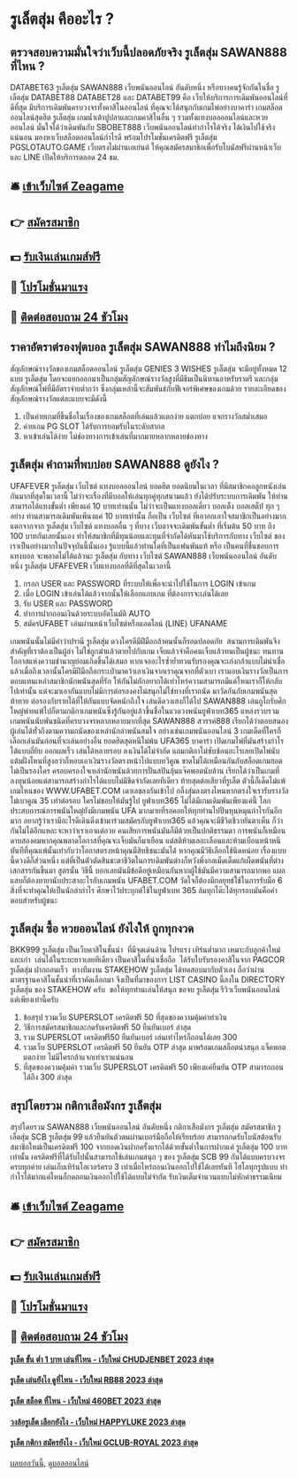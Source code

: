 # รูเล็ตสุ่ม คืออะไร ?
## ตรวจสอบความมั่นใจว่าเว็บนี้ปลอดภัยจริง รูเล็ตสุ่ม SAWAN888 ที่ไหน ?
DATABET63 รูเล็ตสุ่ม SAWAN888 เว็บพนันออนไลน์ อันดับหนึ่ง หรือบางคนรู้จักกันในชื่อ รูเล็ตสุ่ม DATABET88 DATABET28 และ DATABET99 คือ เว็บให้บริการการเดิมพันออนไลน์ที่ดีที่สุด มีบริการเดิมพันครบวงจรทั้งคาสิโนออนไลน์ ที่คุณจะได้สนุกกับเกมไพ่อย่างบาคาร่า เกมสล็อตออนไลน์สุดฮิต รูเล็ตสุ่ม เกมน้ำเต้าปูปลาและเกมคาสิโนอื่น ๆ รวมทั้งแทงบอลออนไลน์และหวยออนไลน์ มั่นใจได้ว่าเดิมพันกับ SBOBET888 เว็บพนันออนไลน์ทำกำไรได้จริง ได้เงินไปใช้จริงแน่นอน
มองหาเว็บสล็อตออนไลน์กำไรดี พร้อมโปรโมชั่นเครดิตฟรี รูเล็ตสุ่ม PGSLOTAUTO.GAME เว็บตรงไม่ผ่านเอเย่นต์ ให้คุณสมัครสมาชิกเพื่อรับโบนัสฟรีผ่านหน้าเว็บและ LINE เปิดให้บริการตลอด 24 ชม.

## 🛎 [เข้าเว็บไซต์ Zeagame](https://bit.ly/3SdLNi2)
## 👉 [สมัครสมาชิก](https://bit.ly/3SdLNi2)
## 💵 [รับเงินเล่นเกมส์ฟรี](https://bit.ly/3dyRKHj)
## 👑 [โปรโมชั่นมาแรง](https://bit.ly/3dyRKHj)
## 📱 [ติดต่อสอบถาม 24 ชัวโมง](https://bit.ly/3dyRKHj)

## ราคาอัตราต่รองฟุตบอล รูเล็ตสุ่ม SAWAN888 ทำไมถึงนิยม ?
สัญลักษณ์รางวัลของเกมสล็อตออนไลน์ รูเล็ตสุ่ม GENIES 3 WISHES รูเล็ตสุ่ม จะมีอยู่ทั้งหมด 12 แบบ รูเล็ตสุ่ม โดยจะแยกออกมาเป็นกลุ่มสัญลักษณ์รางวัลสูงที่มีธีมเป็นนิทานอาหรับราตรี และกลุ่มสัญลักษณ์ไพ่ที่มีอัตราจ่ายต่ำกว่า ซึ่งกลุ่มเหล่านี้จะสัมพันธ์กับฟีเจอร์พิเศษของเกมด้วย รายละเอียดของสัญลักษณ์รางวัลแต่ละแบบจะมีดังนี้
1. เป็นค่ายเกมที่ขึ้นชื่อในเรื่องของเกมสล็อตที่เล่นแล้วแตกง่าย แตกบ่อย แจกรางวัลสม่ำเสมอ
2. ค่ายเกม PG SLOT ได้รับการยอมรับในระดับสากล
3. หาเข้าเล่นได้ง่าย ไม่ช่องทางการเข้าเล่นที่มากมายหลากหลายช่องทาง

## รูเล็ตสุ่ม คำถามที่พบบ่อย SAWAN888 ดูยังไง ?
UFAFEVER รูเล็ตสุ่ม เว็บไซต์ แทงบอลออนไลน์ ยอดฮิต ยอดนิยมในเวลา ที่มีสมาชิกคอลูกหนังเล่นกันมากที่สุดในเวลานี้ ไม่ว่าจะเรื่องที่มีบอลให้เล่นทุกคู่ทุกสนามแล้ว ยังได้ปรับระบบการเดิมพัน ให้ท่านสามารถได้แทงขั้นต่ำ เพียงแค่ 10 บาทเท่านนั้น ไม่ว่าจะเป็นแทงบอลเดี่ยว บอลเต็ง บอลเสต็ป ทุก ๆ อย่าง ท่านสามารถเดิมพันเพีนงแค่ 10 บาทเท่านั้น ถือเป็น เว็บไซต์ ที่เอาอกเอาใจสมาชิกเป็นอย่างมาก แตกจากจาก รูเล็ตสุ่ม เว็บไซต์ แทงบอลอื่น ๆ ที่บาง เว็บอาจจะเดิมพันขั้นต่ำ ที่เริ่มต้น 50 บาท ถึง 100 บาทกันเลยนั้นเอง ทำให้สมาชิกที่มีทุนน้อยและทุนที่จำกัดได้หันมาใช้บริการกับทาง เว็บไซต์ ของเราเป็นอย่างมากในปัจจุบันนี้นั้นเอง รู้แบบนี้แล้วท่านใดที่เป็นแฟนพันแท้ หรือ เป็นคนที่ชื่นชอบการแทงบอล จะพลาดไม่ได้แล้วนะ รูเล็ตสุ่ม กับทาง เว็บไซต์ SAWAN888 เว็บพนันออนไลน์ อันดับหนึ่ง รูเล็ตสุ่ม UFAFEVER เว็บแทงบอลที่ดีที่สุดในเวลานี้
1. กรอก USER และ PASSWORD ที่ระบบให้เพื่อจะนำไปใช้ในการ LOGIN เข้าเกม
2. เมื่อ LOGIN เข้าเล่นได้แล้วจากนั้นให้เลือกแถบเกม ที่ต้องการจะเล่นได้เลย
3. รับ USER และ PASSWORD
4. ทำการฝากถอนเงินด้วยระบบอัตโนมัติ AUTO
5. สมัครUFABET เล่นผ่านหน้าเว็บไซต์หรือแอดไลน์ (LINE) UFANAME

เกมพนันนั้นไม่มีคำว่าปรานี รูเล็ตสุ่ม ดวงใครดีมีฝีมือกล้าคนนั้นก็รอดปลอดภัย  สนามการเดิมพันจึงสำคัญที่เราต้องเป็นผู้ล่า ไม่ใช่ถูกฆ่าแล้วตายไปกับเกม เจ็บแล้วจำคือคนเจ็บแล้วทนเป็นผู้ชนะ ทนทานโอกาสแห่งความชำนาญย่อมเกิดขึ้นได้เสมอ หากเจออะไรซ้ำย้ำทวนรับรองคุณจะเก่งกล้าแบบไม่น่าเชื่อ แล้วเมื่อถึงเวลานั้นใครมีฝีมือถือกระเป๋ามาคว้าเอาเงินจากเราคุณจากที่ตัวเบา เรามอบเงินรางวัลเป็นการตอบแทนเหล่าสมาชิกนักพนันสุดที่รัก ให้กันไม่กักอยากได้เท่าไหร่ความสามารถมีแค่ไหนเราก็ให้กลับไปเท่านั้น แต่จะมาเอากันแบบไม่มีการต่อรองคงไม่สนุกไม่ใช่ทางที่เราถนัด มาวัดกันกับเกมพนันสุดท้าทาย ต่อรองกับรายได้ที่ให้กันแบบจัดหนักถึงใจ เล่นดีดวงเฮงก็ได้ไป SAWAN888 เล่นถูไถรับศึกใหญ่พ่ายแพ้ไปก็ตามกติกาเกมพนันซึ่งรู้กันอยู่แล้วขึ้นชื่อในแวดวงพนันยูฟ่าเบท365 แหล่งรวบรวมเกมพนันนับพันชนิดที่ครบวงจรหลากหลายมากที่สุด SAWAN888 สวรรค์888 เรียกได้ว่าตอบสนองผู้เล่นได้ทั่วถึงตามความถนัดของเหล่านักล่าพนันสมใจ อย่างเช่นเกมพนันออนไลน์ 3 เกมเด็ดที่ใครก็เลือกเล่นมันก่อนที่จะเล่นอย่างอื่น ยอดฮิตสุดหนีไม่พ้น UFA365 บาคาร่า เปิดเกมไพ่ที่มันสร้างกำไรได้แบบถี่ยิบ ออกผลเร็ว เล่นได้หลายรอบ ลงเงินได้ไม่จำกัด แถมกติกาไม่ซับซ้อนอะไรเลยเปิดไพ่นับแต้มฝั่งไหนที่สูงกว่าก็หอบเอาเงินรางวัลตรงหน้าไปแบบทวีคูณ ขาดไม่ได้เหมือนกันกับสล็อตเกมฮอตไม่เป็นรองใคร ครอบครองใจเหล่านักพนันด้วยการปั่นสปินลุ้นแจ๊คพอตนับล้าน เรียกได้ว่าเป็นเกมที่ลงทุนน้อยแต่สามารถสร้างกำไรได้แบบไม่มีขีดจำกัดเลยทีเดียว ท้ายสุดต่อเสียวที่รูเล็ต ตัวนี้ก็เด็ดไม่แพ้เกมไหนของ WWW.UFABET.COM เดาเลขลงกันเข้าไป กลิ้งสุ่มลงตรงไหนหากตรงใจเรารับรางวัลไม่เบาคูณ 35 เท่าต่อรอบ ใครไม่ชอบให้มันรู้ไป ยูฟ่าเบท365 ไม่ได้มีเกมเดิมพันเพียงแค่นี้ โลกประสบการณ์การพนันใหญ่ยังมีเกมพนัน UFA มากมายที่รอคอยให้ทุกท่านไปปั่นทุนหมุนกำไรกันอีกมาก อยากรู้ว่าเรามีอะไรดีเดินดิ่งเข้ามาร่วมสมัครกับยูฟ่าเบท365 แล้วคุณจะมีชีวิตชีวาทันตาเห็น
ก็ว่ากันไม่ได้อีกแหละจะหาว่าเราเอาแต่อวย คนเสียการพนันมันก็มีด้วยเป็นปกติธรรมดา การพนันก็เหมือนดาบสองคมหากคุณพลาดโอกาสที่คุณจะเจ็บมันก็มาเยือน แต่สติห้ามเลอะเลือนและห้ามเบือนหน้าหนีทันทีที่คุณแพ้นั้นเท่ากับว่าโอกาสตรงหน้าคุณมีสิทธิชนะมันได้ หากคุณมีวิธีเลือกใช้นิดหน่อย เรื่องแบบนี้ดวงดีก็ส่วนหนึ่ง แต่ที่เป็นตัวตัดสินชะตาชีวิตในการเดิมพันต่างก็หวังพึ่งกลเม็ดเด็ดแก้เผ็ดพนันที่ต่างเสกสรรกันขึ้นมา สูตรนั้น วิธีนี้ บอกเลยมันมีข้อดีอยู่เหมือนกันหากผู้ใช้มันมีความสามารถมากพอ แผลแสบก็ต้องทายานับประสาอะไรกับเกมพนัน UFABET.COM วัดใจก็ต้องมีกลยุทธ์ใช้ในการรับมือ 6 สิ่งที่จะทำคุณให้เป็นนักล่ากำไร ศึกษาไว้ประยุกต์ใช้ในยูฟ่าเบท 365 ล้มทุกโต๊ะได้ทุกรอบมันคือคำตอบสำหรับผู้ชนะ

## รูเล็ตสุ่ม ซื้อ หวยออนไลน์ ยังไงให้ ถูกทุกงวด
BKK999 รูเล็ตสุ่ม เป็นเว็บคาสิโนชั้นนำ  ที่มีจุดเด่นด้าน โปรแรง เทิร์นต่ำมาก เหมาะกับลูกค้าใหม่และเก่า  เล่นได้ในระยะยาวเลยทีเดียว เป็นคาสิโนที่น่าเชื่อถือ  ได้รับใบรับรองคาสิโนจาก PAGCOR รูเล็ตสุ่ม ฝากถอนเร็ว  ทางทีมงาน STAKEHOW รูเล็ตสุ่ม ได้ทดสอบมากับตัวเอง ถือว่าผ่านมาตรฐานคาสิโนชั้นนำที่เราคัดเลือกมา จึงเป็นที่มาของการ LIST CASINO นี้ลงใน DIRECTORY รูเล็ตสุ่ม ของ STAKEHOW ครับ  ขอให้ทุกท่านเล่นให้สนุก ขอจบ รูเล็ตสุ่ม รีวิวเว็บพนันออนไลน์ แต่เพียงเท่านี้ครับ
1. ข้อสรุป รวมเว็บ SUPERSLOT เครดิตฟรี 50 ที่สุดของความคุ้มค่าทำเงิน
2. วิธีการสมัครสมาชิกและกดรับเครดิตฟรี 50 ยืนยันเบอร์ ล่าสุด
3. รวม SUPERSLOT เครดิตฟรี50 ยืนยันเบอร์ เล่นเท่าไหร่ก็ถอนได้เลย 300
4. รวมเว็บ SUPERSLOT เครดิตฟรี 50 ยืนยัน OTP ล่าสุด มาพร้อมเกมสล็อตน่าสนุก แจ็คพอตแตกง่าย ไม่มีใครกล้าแจกเท่าเราแน่นอน
5. ที่สุดของความคุ้มค่า รวมเว็บ SUPERSLOT เครดิตฟรี 50 เพียงแค่ยืนยัน OTP สามารถถอนได้ถึง 300 ล่าสุด

## สรุปโดยรวม กติกาเสือมังกร รูเล็ตสุ่ม
สรุปโดยรวม SAWAN888 เว็บพนันออนไลน์ อันดับหนึ่ง กติกาเสือมังกร รูเล็ตสุ่ม สมัครสมาชิก รูเล็ตสุ่ม SCB รูเล็ตสุ่ม 99 แล้วยืนยันตัวตนผ่านเบอร์มือถือให้เรียบร้อย สามารถกดรับโบนัสต้อนรับสมาชิกใหม่เป็นเครดิตฟรี 100 จากยอดเงินฝากครั้งแรกได้ด้วยขั้นต่ำในการฝากแค่ รูเล็ตสุ่ม 100 บาทเท่านั้น เครดิตฟรีที่ได้รับไปนั้นสามารถใช้เล่นเกมสนุก ๆ ของ รูเล็ตสุ่ม SCB 99 กันได้แบบครบวงจร ครบทุกค่าย เล่นเก็บเทิร์นโอเวอร์ครบ 3 เท่าเมื่อไหร่ถอนเงินออกไปใช้ได้เลยทันที ไฮโลทุกรูปแบบ ทำกำไรได้มากแค่ไหนก็กดถอนเงินออกไปใช้ได้แบบไม่จำกัด รับเงินเต็มจำนวนแบบไม่หักค่าธรรมเนียม

## 🛎 [เข้าเว็บไซต์ Zeagame](https://bit.ly/3SdLNi2)
## 👉 [สมัครสมาชิก](https://bit.ly/3SdLNi2)
## 💵 [รับเงินเล่นเกมส์ฟรี](https://bit.ly/3dyRKHj)
## 👑 [โปรโมชั่นมาแรง](https://bit.ly/3dyRKHj)
## 📱 [ติดต่อสอบถาม 24 ชัวโมง](https://bit.ly/3dyRKHj)

#### [รูเล็ต ขั้น ต่ำ 1 บาท เล่นที่ไหน - เว็บใหม่ CHUDJENBET 2023 ล่าสุด](https://atom.io/themes/รูเล็ต%20ขั้น%20ต่ำ%201%20บาท%20เล่นที่ไหน%20-%20เว็บใหม่%20chudjenbet%202023%20ล่าสุด)
#### [รูเล็ต เล่นยังไง ดูที่ไหน - เว็บใหม่ RB88 2023 ล่าสุด](https://atom.io/themes/รูเล็ต%20เล่นยังไง%20ดูที่ไหน%20-%20เว็บใหม่%20rb88%202023%20ล่าสุด)
#### [รูเล็ต สล็อต ที่ไหน - เว็บใหม่ 460BET 2023 ล่าสุด](https://atom.io/themes/รูเล็ต%20สล็อต%20ที่ไหน%20-%20เว็บใหม่%20460bet%202023%20ล่าสุด)
#### [วงล้อรูเล็ต เลือกยังไง - เว็บใหม่ HAPPYLUKE 2023 ล่าสุด](https://atom.io/themes/วงล้อรูเล็ต%20เลือกยังไง%20-%20เว็บใหม่%20happyluke%202023%20ล่าสุด)
#### [รูเล็ต กติกา สมัครยังไง - เว็บใหม่ GCLUB-ROYAL 2023 ล่าสุด](https://atom.io/themes/รูเล็ต%20กติกา%20สมัครยังไง%20-%20เว็บใหม่%20gclub-royal%202023%20ล่าสุด)

[ผลบอลวันนี้](https://siamsport.tv "ผลบอลวันนี้"), [ดูบอลออนไลน์](https://siamsport.tv/ดูบอลสด "ดูบอลออนไลน์")